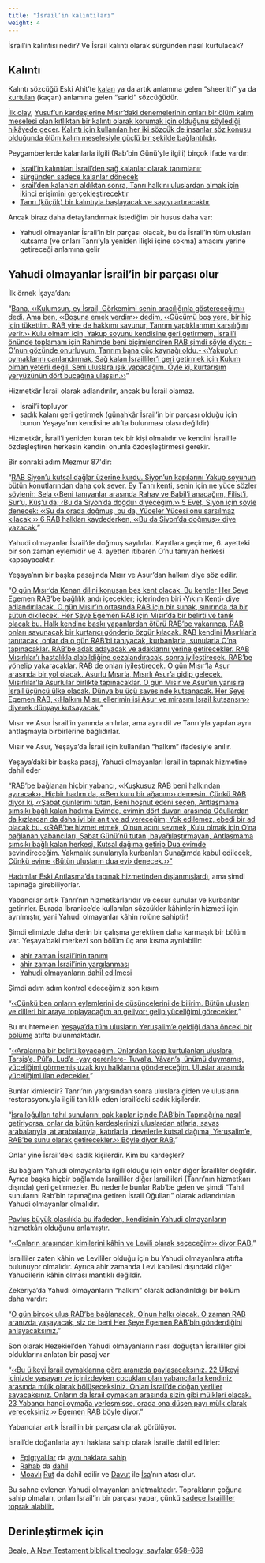 ```yaml
---
title: "İsrail’in kalıntıları"
weight: 4
---
```


İsrail’in kalıntısı nedir? Ve İsrail kalıntı olarak sürgünden nasıl kurtulacak?

## Kalıntı

<a name="998f"></a>
Kalıntı sözcüğü Eski Ahit’te [kalan](https://biblehub.com/hebrew/7604.htm) ya da artık anlamına gelen “sheerith” ya da [kurtulan](https://biblehub.com/hebrew/8277.htm) (kaçan) anlamına gelen “sarid” sözcüğüdür.

[İlk olay](https://biblehub.com/hebrew/8300.htm), [Yusuf’un kardeşlerine Mısır’daki denemelerinin onları bir ölüm kalım meselesi olan kıtlıktan bir kalıntı olarak korumak için olduğunu söylediği hikâyede geçer](https://www.bibleserver.com/TR/Yarat%C4%B1l%C4%B1%C5%9F45%3A7). [Kalıntı için kullanılan her iki sözcük de insanlar söz konusu olduğunda ölüm kalım meselesiyle güçlü bir şekilde bağlantılıdır](https://www.bibleserver.com/search/TR/kurtarmak).

Peygamberlerde kalanlarla ilgili (Rab’bin Günü’yle ilgili) birçok ifade vardır:

- [İsrail’in kalıntıları İsrail’den sağ kalanlar olarak tanımlanır](https://www.bibleserver.com/TR/Ye%C5%9Faya10%3A20)
- [sürgünden sadece kalanlar dönecek](https://www.bibleserver.com/TR/Ye%C5%9Faya10%3A21)
- [İsrail’den kalanları aldıktan sonra, Tanrı halkını uluslardan almak için ikinci erişimini gerçekleştirecektir](https://www.bibleserver.com/TR/Ye%C5%9Faya11%3A11)
- [Tanrı (küçük) bir kalıntıyla başlayacak ve sayıyı artıracaktır](https://www.bibleserver.com/TR/Yeremya23%3A3)

Ancak biraz daha detaylandırmak istediğim bir husus daha var:

- Yahudi olmayanlar İsrail’in bir parçası olacak, bu da İsrail’in tüm ulusları kutsama (ve onları Tanrı’yla yeniden ilişki içine sokma) amacını yerine getireceği anlamına gelir

## Yahudi olmayanlar İsrail’in bir parçası olur

<a name="6f36"></a>
İlk örnek İşaya’dan:

“[Bana, ‹‹Kulumsun, ey İsrail, Görkemimi senin aracılığınla göstereceğim›› dedi. Ama ben, ‹‹Boşuna emek verdim›› dedim, ‹‹Gücümü boş yere, bir hiç için tükettim. RAB yine de hakkımı savunur, Tanrım yaptıklarımın karşılığını verir.›› Kulu olmam için, Yakup soyunu kendisine geri getirmem, İsrail’i önünde toplamam için Rahimde beni biçimlendiren RAB şimdi şöyle diyor: -O’nun gözünde onurluyum, Tanrım bana güç kaynağı oldu.- ‹‹Yakup’un oymaklarını canlandırmak, Sağ kalan İsrailliler’i geri getirmek için Kulum olman yeterli değil. Seni uluslara ışık yapacağım. Öyle ki, kurtarışım yeryüzünün dört bucağına ulaşsın.››](https://www.bibleserver.com/TR/Ye%C5%9Faya49%3A3-6)”

Hizmetkâr İsrail olarak adlandırılır, ancak bu İsrail olamaz.

- İsrail’i topluyor
- sadık kalanı geri getirmek (günahkâr İsrail’in bir parçası olduğu için bunun Yeşaya’nın kendisine atıfta bulunması olası değildir)

Hizmetkâr, İsrail’i yeniden kuran tek bir kişi olmalıdır ve kendini İsrail’le özdeşleştiren herkesin kendini onunla özdeşleştirmesi gerekir.

Bir sonraki adım Mezmur 87'dir:

“[RAB Siyon’u kutsal dağlar üzerine kurdu. Siyon’un kapılarını Yakup soyunun bütün konutlarından daha çok sever. Ey Tanrı kenti, senin için ne yüce sözler söylenir: Sela ‹‹Beni tanıyanlar arasında Rahav ve Babil’i anacağım, Filist’i, Sur’u, Kûş’u da; ‹Bu da Siyon’da doğdu› diyeceğim.›› 5 Evet, Siyon için şöyle denecek: ‹‹Şu da orada doğmuş, bu da, Yüceler Yücesi onu sarsılmaz kılacak.›› 6 RAB halkları kaydederken, ‹‹Bu da Siyon’da doğmuş›› diye yazacak.](https://www.bibleserver.com/TR/Mezmur87%3A1-6)”

Yahudi olmayanlar İsrail’de doğmuş sayılırlar. Kayıtlara geçirme, 6. ayetteki bir son zaman eylemidir ve 4. ayetten itibaren O’nu tanıyan herkesi kapsayacaktır.

Yeşaya’nın bir başka pasajında Mısır ve Asur’dan halkım diye söz edilir.

“[O gün Mısır’da Kenan dilini konuşan beş kent olacak. Bu kentler Her Şeye Egemen RAB’be bağlılık andı içecekler; içlerinden biri ‹Yıkım Kenti› diye adlandırılacak. O gün Mısır’ın ortasında RAB için bir sunak, sınırında da bir sütun dikilecek. Her Şeye Egemen RAB için Mısır’da bir belirti ve tanık olacak bu. Halk kendine baskı yapanlardan ötürü RAB’be yakarınca, RAB onları savunacak bir kurtarıcı gönderip özgür kılacak. RAB kendini Mısırlılar’a tanıtacak, onlar da o gün RAB’bi tanıyacak, kurbanlarla, sunularla O’na tapınacaklar. RAB’be adak adayacak ve adaklarını yerine getirecekler. RAB Mısırlılar’ı hastalıkla alabildiğine cezalandıracak, sonra iyileştirecek. RAB’be yönelip yakaracaklar. RAB de onları iyileştirecek. O gün Mısır’la Asur arasında bir yol olacak. Asurlu Mısır’a, Mısırlı Asur’a gidip gelecek. Mısırlılar’la Asurlular birlikte tapınacaklar. O gün Mısır ve Asur’un yanısıra İsrail üçüncü ülke olacak. Dünya bu üçü sayesinde kutsanacak. Her Şeye Egemen RAB, ‹‹Halkım Mısır, ellerimin işi Asur ve mirasım İsrail kutsansın›› diyerek dünyayı kutsayacak.](https://www.bibleserver.com/TR/Ye%C5%9Faya19%3A18-25)”

Mısır ve Asur İsrail’in yanında anılırlar, ama aynı dil ve Tanrı’yla yapılan aynı antlaşmayla birbirlerine bağlıdırlar.

Mısır ve Asur, Yeşaya’da İsrail için kullanılan “halkım” ifadesiyle anılır.

Yeşaya’daki bir başka pasaj, Yahudi olmayanları İsrail’in tapınak hizmetine dahil eder

[“RAB’be bağlanan hiçbir yabancı, ‹‹Kuşkusuz RAB beni halkından ayıracak››, Hiçbir hadım da, ‹‹Ben kuru bir ağacım›› demesin. Çünkü RAB diyor ki, ‹‹Şabat günlerimi tutan, Beni hoşnut edeni seçen, Antlaşmama sımsıkı bağlı kalan hadıma Evimde, evimin dört duvarı arasında Oğullardan da kızlardan da daha iyi bir anıt ve ad vereceğim; Yok edilemez, ebedi bir ad olacak bu. ‹‹RAB’be hizmet etmek, O’nun adını sevmek, Kulu olmak için O’na bağlanan yabancıları, Şabat Günü’nü tutan, bayağılaştırmayan, Antlaşmama sımsıkı bağlı kalan herkesi, Kutsal dağıma getirip Dua evimde sevindireceğim. Yakmalık sunularıyla kurbanları Sunağımda kabul edilecek, Çünkü evime ‹Bütün ulusların dua evi› denecek.››”](https://www.bibleserver.com/TR/Ye%C5%9Faya56%3A3-7)

[Hadımlar Eski Antlaşma’da tapınak hizmetinden dışlanmışlardı](https://www.bibleserver.com/TR/Yasan%C4%B1n%20Tekrar%C4%B123%3A1), ama şimdi tapınağa girebiliyorlar.

Yabancılar artık Tanrı’nın hizmetkârlarıdır ve cesur sunular ve kurbanlar getirirler. Burada İbranice’de kullanılan sözcükler kâhinlerin hizmeti için ayrılmıştır, yani Yahudi olmayanlar kâhin rolüne sahiptir!

Şimdi elimizde daha derin bir çalışma gerektiren daha karmaşık bir bölüm var. Yeşaya’daki merkezi son bölüm üç ana kısma ayrılabilir:

- [ahir zaman İsrail’inin tanımı](https://www.bibleserver.com/TR/Ye%C5%9Faya66%3A7-14)
- [ahir zaman İsrail’inin yargılanması](https://www.bibleserver.com/TR/Ye%C5%9Faya66%3A15-18)
- [Yahudi olmayanların dahil edilmesi](https://www.bibleserver.com/TR/Ye%C5%9Faya66%3A18-21)

Şimdi adım adım kontrol edeceğimiz son kısım

“[‹‹Çünkü ben onların eylemlerini de düşüncelerini de bilirim. Bütün ulusları ve dilleri bir araya toplayacağım an geliyor; gelip yüceliğimi görecekler.](https://www.bibleserver.com/TR/Ye%C5%9Faya66%3A18)”

Bu muhtemelen [Yeşaya’da tüm ulusların Yeruşalim’e geldiği daha önceki bir bölüme](https://www.bibleserver.com/TR/Ye%C5%9Faya2%3A2-4) atıfta bulunmaktadır.

“[‹‹Aralarına bir belirti koyacağım. Onlardan kaçıp kurtulanları uluslara, Tarşiş’e, Pûl’a, Lud’a -yay gerenlere- Tuval’a, Yâvan’a, ünümü duymamış, yüceliğimi görmemiş uzak kıyı halklarına göndereceğim. Uluslar arasında yüceliğimi ilan edecekler.](https://www.bibleserver.com/TR/Ye%C5%9Faya66%3A19)”

Bunlar kimlerdir? Tanrı’nın yargısından sonra uluslara giden ve ulusların restorasyonuyla ilgili tanıklık eden İsrail’deki sadık kişilerdir.

“[İsrailoğulları tahıl sunularını pak kaplar içinde RAB’bin Tapınağı’na nasıl getiriyorsa, onlar da bütün kardeşlerinizi uluslardan atlarla, savaş arabalarıyla, at arabalarıyla, katırlarla, develerle kutsal dağıma, Yeruşalim’e, RAB’be sunu olarak getirecekler.›› Böyle diyor RAB.](https://www.bibleserver.com/TR/Ye%C5%9Faya66%3A20)”

Onlar yine İsrail’deki sadık kişilerdir. Kim bu kardeşler?

Bu bağlam Yahudi olmayanlarla ilgili olduğu için onlar diğer İsrailliler değildir. Ayrıca başka hiçbir bağlamda İsrailliler diğer İsraillileri (Tanrı’nın hizmetkarı dışında) geri getirmezler. Bu nedenle bunlar Rab’be gelen ve şimdi “Tahıl sunularını Rab’bin tapınağına getiren İsrail Oğulları” olarak adlandırılan Yahudi olmayanlar olmalıdır.

[Pavlus büyük olasılıkla bu ifadeden, kendisinin Yahudi olmayanların hizmetkârı olduğunu anlamıştır.](https://www.bibleserver.com/TR/Romal%C4%B1lar15%3A16)

“[‹‹Onların arasından kimilerini kâhin ve Levili olarak seçeceğim›› diyor RAB.](https://www.bibleserver.com/TR/Ye%C5%9Faya66%3A21)”

İsrailliler zaten kâhin ve Levililer olduğu için bu Yahudi olmayanlara atıfta bulunuyor olmalıdır. Ayrıca ahir zamanda Levi kabilesi dışındaki diğer Yahudilerin kâhin olması mantıklı değildir.

Zekeriya’da Yahudi olmayanların “halkım” olarak adlandırıldığı bir bölüm daha vardır:

“[O gün birçok ulus RAB’be bağlanacak, O’nun halkı olacak. O zaman RAB aranızda yaşayacak, siz de beni Her Şeye Egemen RAB’bin gönderdiğini anlayacaksınız.](https://www.bibleserver.com/TR/Zekeriya2%3A11)”

Son olarak Hezekiel’den Yahudi olmayanların nasıl doğuştan İsrailliler gibi olduklarını anlatan bir pasaj var

“[‹‹Bu ülkeyi İsrail oymaklarına göre aranızda paylaşacaksınız. 22 Ülkeyi içinizde yaşayan ve içinizdeyken çocukları olan yabancılarla kendiniz arasında mülk olarak bölüşeceksiniz. Onları İsrail’de doğan yerliler sayacaksınız. Onların da İsrail oymakları arasında sizin gibi mülkleri olacak. 23 Yabancı hangi oymağa yerleşmişse, orada ona düşen payı mülk olarak vereceksiniz.›› Egemen RAB böyle diyor.](https://www.bibleserver.com/TR/Hezekiel47%3A21-23)”

Yabancılar artık İsrail’in bir parçası olarak görülüyor.

İsrail’de doğanlarla aynı haklara sahip olarak İsrail’e dahil edilirler:

- [Epigtyalılar](https://www.bibleserver.com/TR/M%C4%B1s%C4%B1rdan%20%C3%87%C4%B1k%C4%B1%C5%9F12%3A38) da [aynı haklara sahip](https://www.bibleserver.com/TR/M%C4%B1s%C4%B1rdan%20%C3%87%C4%B1k%C4%B1%C5%9F12%3A48-51)
- [Rahab](https://www.bibleserver.com/TR/Ye%C5%9Fu6%3A25) da [dahil](https://www.bibleserver.com/TR/Matta1%3A5)
- [Moavlı](https://www.bibleserver.com/TR/Rut1%3A1-4) [Rut](https://www.bibleserver.com/TR/Rut1%3A16) da dahil edilir ve [Davut](https://www.bibleserver.com/TR/Rut4%3A10-16) ile [İsa](https://www.bibleserver.com/TR/Matta1%3A5)’nın atası olur.

Bu sahne evlenen Yahudi olmayanları anlatmaktadır. Toprakların çoğuna sahip olmaları, onları İsrail’in bir parçası yapar, çünkü [sadece İsrailliler toprak alabilir.](https://www.bibleserver.com/TR/Levililer25%3A23)

## Derinleştirmek için

[Beale, A New Testament biblical theology, sayfalar 658–669](../../../../about/ressources/index.html#beale_theo)


